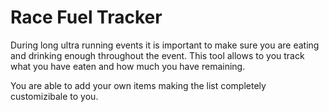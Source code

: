 # Race Fuel Tracker
During long ultra running events it is important to make sure you are eating and drinking enough throughout the event. This tool allows to you track what you have eaten and how much you have remaining. 

You are able to add your own items making the list completely customizibale to you.
